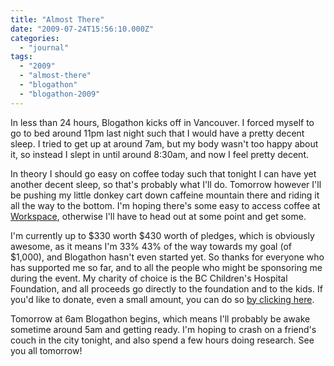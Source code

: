 ```yaml
---
title: "Almost There"
date: "2009-07-24T15:56:10.000Z"
categories: 
  - "journal"
tags: 
  - "2009"
  - "almost-there"
  - "blogathon"
  - "blogathon-2009"
---
```


In less than 24 hours, Blogathon kicks off in Vancouver. I forced myself to go to bed around 11pm last night such that I would have a pretty decent sleep. I tried to get up at around 7am, but my body wasn't too happy about it, so instead I slept in until around 8:30am, and now I feel pretty decent.

In theory I should go easy on coffee today such that tonight I can have yet another decent sleep, so that's probably what I'll do. Tomorrow however I'll be pushing my little donkey cart down caffeine mountain there and riding it all the way to the bottom. I'm hoping there's some easy to access coffee at [Workspace](http://www.abetterplacetowork.com), otherwise I'll have to head out at some point and get some.

I'm currently up to $330 worth $430 worth of pledges, which is obviously awesome, as it means I'm 33% 43% of the way towards my goal (of $1,000), and Blogathon hasn't even started yet. So thanks for everyone who has supported me so far, and to all the people who might be sponsoring me during the event. My charity of choice is the BC Children's Hospital Foundation, and all proceeds go directly to the foundation and to the kids. If you'd like to donate, even a small amount, you can do so [by clicking here](http://www.canadahelps.org/GivingPages/GivingPage.aspx?gpID=4875).

Tomorrow at 6am Blogathon begins, which means I'll probably be awake sometime around 5am and getting ready. I'm hoping to crash on a friend's couch in the city tonight, and also spend a few hours doing research. See you all tomorrow!
